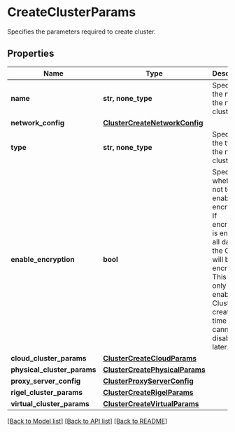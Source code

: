 # CreateClusterParams

Specifies the parameters required to create cluster.

## Properties
Name | Type | Description | Notes
------------ | ------------- | ------------- | -------------
**name** | **str, none_type** | Specifies the name of the new cluster. | 
**network_config** | [**ClusterCreateNetworkConfig**](ClusterCreateNetworkConfig.md) |  | 
**type** | **str, none_type** | Specifies the type of the new cluster. | 
**enable_encryption** | **bool** | Specifies whether or not to enable encryption. If encryption is enabled, all data on the Cluster will be encrypted. This can only be enabled at Cluster creation time and cannot be disabled later. | defaults to True
**cloud_cluster_params** | [**ClusterCreateCloudParams**](ClusterCreateCloudParams.md) |  | [optional] 
**physical_cluster_params** | [**ClusterCreatePhysicalParams**](ClusterCreatePhysicalParams.md) |  | [optional] 
**proxy_server_config** | [**ClusterProxyServerConfig**](ClusterProxyServerConfig.md) |  | [optional] 
**rigel_cluster_params** | [**ClusterCreateRigelParams**](ClusterCreateRigelParams.md) |  | [optional] 
**virtual_cluster_params** | [**ClusterCreateVirtualParams**](ClusterCreateVirtualParams.md) |  | [optional] 

[[Back to Model list]](../README.md#documentation-for-models) [[Back to API list]](../README.md#documentation-for-api-endpoints) [[Back to README]](../README.md)


